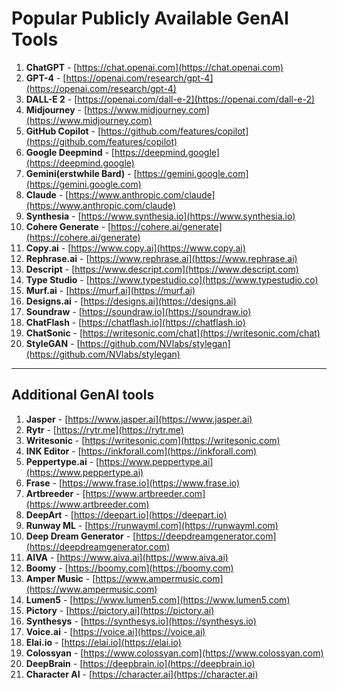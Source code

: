 # Popular Publicly Available GenAI Tools

1. **ChatGPT** - [https://chat.openai.com](https://chat.openai.com)
2. **GPT-4** - [https://openai.com/research/gpt-4](https://openai.com/research/gpt-4)
3. **DALL-E 2** - [https://openai.com/dall-e-2](https://openai.com/dall-e-2)
4. **Midjourney** - [https://www.midjourney.com](https://www.midjourney.com)
5. **GitHub Copilot** - [https://github.com/features/copilot](https://github.com/features/copilot)
6. **Google Deepmind** - [https://deepmind.google](https://deepmind.google)
7. **Gemini(erstwhile Bard)** - [https://gemini.google.com](https://gemini.google.com)
8. **Claude** - [https://www.anthropic.com/claude](https://www.anthropic.com/claude)
9. **Synthesia** - [https://www.synthesia.io](https://www.synthesia.io)
10. **Cohere Generate** - [https://cohere.ai/generate](https://cohere.ai/generate)
11. **Copy.ai** - [https://www.copy.ai](https://www.copy.ai)
12. **Rephrase.ai** - [https://www.rephrase.ai](https://www.rephrase.ai)
13. **Descript** - [https://www.descript.com](https://www.descript.com)
14. **Type Studio** - [https://www.typestudio.co](https://www.typestudio.co)
15. **Murf.ai** - [https://murf.ai](https://murf.ai)
16. **Designs.ai** - [https://designs.ai](https://designs.ai)
17. **Soundraw** - [https://soundraw.io](https://soundraw.io)
18. **ChatFlash** - [https://chatflash.io](https://chatflash.io)
19. **ChatSonic** - [https://writesonic.com/chat](https://writesonic.com/chat)
20. **StyleGAN** - [https://github.com/NVlabs/stylegan](https://github.com/NVlabs/stylegan)

___

## Additional GenAI tools

1. **Jasper** - [https://www.jasper.ai](https://www.jasper.ai)
2. **Rytr** - [https://rytr.me](https://rytr.me)
3. **Writesonic** - [https://writesonic.com](https://writesonic.com)
4. **INK Editor** - [https://inkforall.com](https://inkforall.com)
5. **Peppertype.ai** - [https://www.peppertype.ai](https://www.peppertype.ai)
6. **Frase** - [https://www.frase.io](https://www.frase.io)
7. **Artbreeder** - [https://www.artbreeder.com](https://www.artbreeder.com)
8. **DeepArt** - [https://deepart.io](https://deepart.io)
9. **Runway ML** - [https://runwayml.com](https://runwayml.com)
10. **Deep Dream Generator** - [https://deepdreamgenerator.com](https://deepdreamgenerator.com)
11. **AIVA** - [https://www.aiva.ai](https://www.aiva.ai)
12. **Boomy** - [https://boomy.com](https://boomy.com)
13. **Amper Music** - [https://www.ampermusic.com](https://www.ampermusic.com)
14. **Lumen5** - [https://www.lumen5.com](https://www.lumen5.com)
15. **Pictory** - [https://pictory.ai](https://pictory.ai)
16. **Synthesys** - [https://synthesys.io](https://synthesys.io)
17. **Voice.ai** - [https://voice.ai](https://voice.ai)
18. **Elai.io** - [https://elai.io](https://elai.io)
19. **Colossyan** - [https://www.colossyan.com](https://www.colossyan.com)
20. **DeepBrain** - [https://deepbrain.io](https://deepbrain.io)
21. **Character AI** - [https://character.ai](https://character.ai)